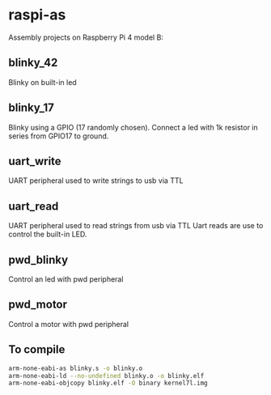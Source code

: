 # raspi-as

Assembly projects on Raspberry Pi 4 model B:

## blinky_42
Blinky on built-in led

## blinky_17
Blinky using a GPIO (17 randomly chosen).
Connect a led with 1k resistor in series from GPIO17 to ground.

## uart_write
UART peripheral used to write strings to usb via TTL

## uart_read
UART peripheral used to read strings from usb via TTL
Uart reads are use to control the built-in LED.

## pwd_blinky
Control an led with pwd peripheral

## pwd_motor
Control a motor with pwd peripheral

## To compile
```bash
arm-none-eabi-as blinky.s -o blinky.o
arm-none-eabi-ld --no-undefined blinky.o -o blinky.elf
arm-none-eabi-objcopy blinky.elf -O binary kernel7l.img
```
